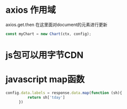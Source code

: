 # axios 作用域
axios.get.then 在这里面对document的元素进行更新

```javascript
const myChart = new Chart(ctx, config);
```

# js包可以用字节CDN

# javascript map函数
```javascript
config.data.labels = response.data.map(function (sh){
		  return sh['tday']
	  })
```

